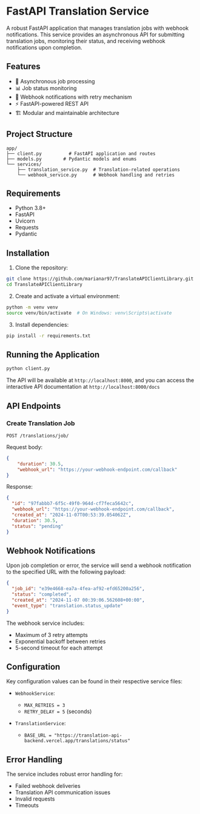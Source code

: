 # FastAPI Translation Service

A robust FastAPI application that manages translation jobs with webhook notifications. This service provides an asynchronous API for submitting translation jobs, monitoring their status, and receiving webhook notifications upon completion.

## Features

- 🚀 Asynchronous job processing
- 📊 Job status monitoring
- 🔔 Webhook notifications with retry mechanism
- ⚡ FastAPI-powered REST API
- 🏗️ Modular and maintainable architecture

## Project Structure

```
app/
├── client.py          # FastAPI application and routes
├── models.py        # Pydantic models and enums
└── services/
    ├── translation_service.py  # Translation-related operations
    └── webhook_service.py      # Webhook handling and retries
```

## Requirements

- Python 3.8+
- FastAPI
- Uvicorn
- Requests
- Pydantic

## Installation

1. Clone the repository:
```bash
git clone https://github.com/marianar97/TranslateAPIClientLibrary.git
cd TranslateAPIClientLibrary
```

2. Create and activate a virtual environment:
```bash
python -m venv venv
source venv/bin/activate  # On Windows: venv\Scripts\activate
```

3. Install dependencies:
```bash
pip install -r requirements.txt
```

## Running the Application
```bash
python client.py
```


The API will be available at `http://localhost:8000`, and you can access the interactive API documentation at `http://localhost:8000/docs`

## API Endpoints

### Create Translation Job

```http
POST /translations/job/
```

Request body:
```json
{
    "duration": 30.5,
    "webhook_url": "https://your-webhook-endpoint.com/callback"
}
```

Response:
```json
{
  "id": "97fabbb7-6f5c-49f0-964d-cf7feca5642c",
  "webhook_url": "https://your-webhook-endpoint.com/callback",
  "created_at": "2024-11-07T00:53:39.054062Z",
  "duration": 30.5,
  "status": "pending"
}
```

## Webhook Notifications

Upon job completion or error, the service will send a webhook notification to the specified URL with the following payload:

```json
{
  "job_id": "e39e4668-ea7a-4fea-af92-efd65200a256",
  "status": "completed",
  "created_at": "2024-11-07 00:39:06.562608+00:00",
  "event_type": "translation.status_update"
}
```

The webhook service includes:
- Maximum of 3 retry attempts
- Exponential backoff between retries
- 5-second timeout for each attempt

## Configuration

Key configuration values can be found in their respective service files:

- `WebhookService`:
  - `MAX_RETRIES = 3`
  - `RETRY_DELAY = 5` (seconds)

- `TranslationService`:
  - `BASE_URL = "https://translation-api-backend.vercel.app/translations/status"`


## Error Handling

The service includes robust error handling for:
- Failed webhook deliveries
- Translation API communication issues
- Invalid requests
- Timeouts
